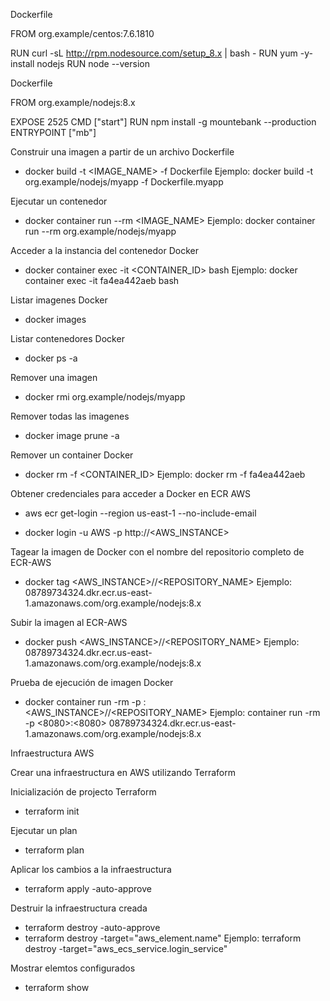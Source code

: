 
Dockerfile

FROM org.example/centos:7.6.1810

RUN curl -sL http://rpm.nodesource.com/setup_8.x | bash -
RUN yum -y-install nodejs
RUN node --version

Dockerfile

FROM org.example/nodejs:8.x

EXPOSE 2525
CMD ["start"]
RUN npm install -g mountebank --production
ENTRYPOINT ["mb"]




Construir una imagen a partir de un archivo Dockerfile
 * docker build -t <IMAGE_NAME> -f Dockerfile
  Ejemplo: docker build -t org.example/nodejs/myapp -f Dockerfile.myapp

Ejecutar un contenedor
 * docker container run --rm <IMAGE_NAME>
   Ejemplo: docker container run --rm org.example/nodejs/myapp

Acceder a la instancia del contenedor Docker
 * docker container exec -it <CONTAINER_ID> bash
   Ejemplo: docker container exec -it fa4ea442aeb bash

Listar imagenes Docker
 * docker images

Listar contenedores Docker
 * docker ps -a

Remover una imagen
 * docker rmi org.example/nodejs/myapp

Remover todas las imagenes
 * docker image prune -a

Remover un container Docker
 * docker rm -f <CONTAINER_ID>
   Ejemplo: docker rm -f fa4ea442aeb

Obtener credenciales para acceder a Docker en ECR AWS
 * aws ecr get-login --region us-east-1 --no-include-email

 * docker login -u AWS -p <PASSWORD> http://<AWS_INSTANCE>

Tagear la imagen de Docker con el nombre del repositorio completo de ECR-AWS
 * docker tag <AWS_INSTANCE>/<DOMAIN>/<REPOSITORY_NAME> 
   Ejemplo: 08789734324.dkr.ecr.us-east-1.amazonaws.com/org.example/nodejs:8.x

Subir la imagen al ECR-AWS
 * docker push <AWS_INSTANCE>/<DOMAIN>/<REPOSITORY_NAME> 
   Ejemplo: 08789734324.dkr.ecr.us-east-1.amazonaws.com/org.example/nodejs:8.x

Prueba de ejecución de imagen Docker
 * docker container run -rm -p <hostPort>:<containerPort> <AWS_INSTANCE>/<DOMAIN>/<REPOSITORY_NAME>
   Ejemplo: container run -rm -p <8080>:<8080> 08789734324.dkr.ecr.us-east-1.amazonaws.com/org.example/nodejs:8.x


Infraestructura AWS

Crear una infraestructura en AWS utilizando Terraform

Inicialización de projecto Terraform
 * terraform init

Ejecutar un plan
 * terraform plan

Aplicar los cambios a la infraestructura
 * terraform apply -auto-approve

Destruir la infraestructura creada
 * terraform destroy -auto-approve
 * terraform destroy -target="aws_element.name"
   Ejemplo: terraform destroy -target="aws_ecs_service.login_service"

Mostrar elemtos configurados
 * terraform show   
